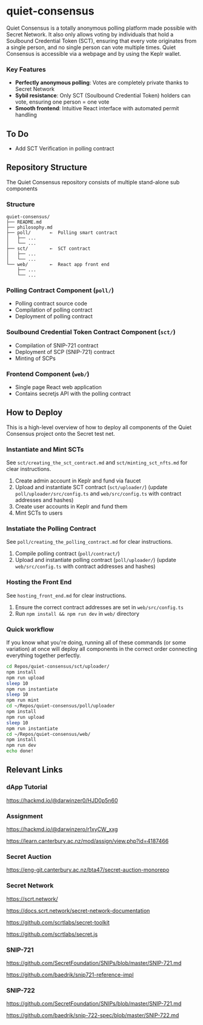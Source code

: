 # quiet-consensus

Quiet Consensus is a totally anonymous polling platform made possible with Secret Network. It also only allows voting by individuals that hold a Soulbound Credential Token (SCT), ensuring that every vote originates from a single person, and no single person can vote multiple times. Quiet Consensus is accessible via a webpage and by using the Keplr wallet.

### Key Features
- **Perfectly anonymous polling**: Votes are completely private thanks to Secret Network
- **Sybil resistance**: Only SCT (Soulbound Credential Token) holders can vote, ensuring one person = one vote
- **Smooth frontend**: Intuitive React interface with automated permit handling


## To Do
- Add SCT Verification in polling contract



## Repository Structure

The Quiet Consensus repository consists of multiple stand-alone sub components

### Structure
```
quiet-consensus/
├── README.md
├── philosophy.md
├── poll/       ←  Polling smart contract
│   ├── ...
│   └── ...
├── sct/        ←  SCT contract
│   ├── ...
│   └── ...
└── web/        ←  React app front end
    ├── ...
    └── ...
```

### Polling Contract Component (`poll/`)
- Polling contract source code
- Compilation of polling contract
- Deployment of polling contract

### Soulbound Credential Token Contract Component (`sct/`)
- Compilation of SNIP-721 contract
- Deployment of SCP (SNIP-721) contract
- Minting of SCPs

### Frontend Component (`web/`)
- Single page React web application
- Contains secretjs API with the polling contract



## How to Deploy

This is a high-level overview of how to deploy all components of the Quiet Consensus project onto the Secret test net.

### Instantiate and Mint SCTs

See `sct/creating_the_sct_contract.md` and `sct/minting_sct_nfts.md` for clear instructions.

1. Create admin account in Keplr and fund via faucet
2. Upload and instantiate SCT contract (`sct/uploader/`)
    (update `poll/uploader/src/config.ts` and `web/src/config.ts` with contract addresses and hashes)
3. Create user accounts in Keplr and fund them
4. Mint SCTs to users

### Instatiate the Polling Contract

See `poll/creating_the_polling_contract.md` for clear instructions.

1. Compile polling contract (`poll/contract/`)
2. Upload and instantiate polling contract (`poll/uploader/`)
    (update `web/src/config.ts` with contract addresses and hashes)

### Hosting the Front End

See `hosting_front_end.md` for clear instructions.

1. Ensure the correct contract addresses are set in `web/src/config.ts`
2. Run `npm install && npm run dev` in `web/` directory

### Quick workflow
If you know what you're doing, running all of these commands (or some variation) at once will deploy all components in the correct order connecting everything together perfectly.

```bash
cd Repos/quiet-consensus/sct/uploader/
npm install
npm run upload
sleep 10
npm run instantiate
sleep 10
npm run mint
cd ~/Repos/quiet-consensus/poll/uploader
npm install
npm run upload
sleep 10
npm run instantiate
cd ~/Repos/quiet-consensus/web/
npm install
npm run dev
echo done!

```



## Relevant Links

### dApp Tutorial

https://hackmd.io/@darwinzer0/HJD0p5n60


### Assignment

https://hackmd.io/@darwinzero/r1xyCW_xxg

https://learn.canterbury.ac.nz/mod/assign/view.php?id=4187466


### Secret Auction

https://eng-git.canterbury.ac.nz/bta47/secret-auction-monorepo


### Secret Network

https://scrt.network/

https://docs.scrt.network/secret-network-documentation

https://github.com/scrtlabs/secret-toolkit

https://github.com/scrtlabs/secret.js


### SNIP-721

https://github.com/SecretFoundation/SNIPs/blob/master/SNIP-721.md

https://github.com/baedrik/snip721-reference-impl


### SNIP-722

https://github.com/SecretFoundation/SNIPs/blob/master/SNIP-721.md

https://github.com/baedrik/snip-722-spec/blob/master/SNIP-722.md

